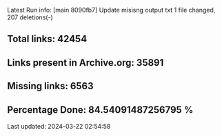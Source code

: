 Latest Run info: 
[main 8090fb7] Update misisng output txt
 1 file changed, 207 deletions(-)

## Total links: 42454

## Links present in Archive.org: 35891

## Missing links: 6563

## Percentage Done: 84.54091487256795 %


Last updated: 2024-03-22 02:54:58
